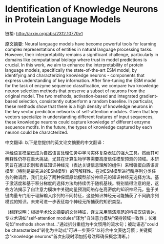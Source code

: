 # Identification of Knowledge Neurons in Protein Language Models

链接: http://arxiv.org/abs/2312.10770v1

原文摘要:
Neural language models have become powerful tools for learning complex
representations of entities in natural language processing tasks. However,
their interpretability remains a significant challenge, particularly in domains
like computational biology where trust in model predictions is crucial. In this
work, we aim to enhance the interpretability of protein language models,
specifically the state-of-the-art ESM model, by identifying and characterizing
knowledge neurons - components that express understanding of key information.
After fine-tuning the ESM model for the task of enzyme sequence classification,
we compare two knowledge neuron selection methods that preserve a subset of
neurons from the original model. The two methods, activation-based and
integrated gradient-based selection, consistently outperform a random baseline.
In particular, these methods show that there is a high density of knowledge
neurons in the key vector prediction networks of self-attention modules. Given
that key vectors specialize in understanding different features of input
sequences, these knowledge neurons could capture knowledge of different enzyme
sequence motifs. In the future, the types of knowledge captured by each neuron
could be characterized.

中文翻译:
以下是您提供的英文论文摘要的中文翻译：

神经语言模型已成为自然语言处理任务中学习实体复杂表征的强大工具。然而其可解释性仍存在重大挑战，尤其在计算生物学等需要高度信任模型预测的领域。本研究旨在通过识别和表征知识神经元（表达关键信息理解的组件）来增强蛋白质语言模型（特别是最先进的ESM模型）的可解释性。在对ESM模型进行酶序列分类任务的微调后，我们比较了两种保留原始模型部分神经元的知识神经元选择方法。基于激活度和基于积分梯度的选择方法均持续优于随机基线。特别值得注意的是，这些方法揭示了自注意力模块中关键向量预测网络存在高密度的知识神经元。鉴于关键向量专门用于理解输入序列的不同特征，这些知识神经元可能捕获了不同酶序列模式的知识。未来可进一步表征每个神经元所捕获的知识类型。

（翻译说明：根据学术论文摘要的文体特征，译文采用简洁规范的科技汉语表达，专业术语如"self-attention modules"译为"自注意力模块"保持领域一致性；长难句如"methods show that..."通过拆分重组为中文惯用的流水句；被动语态"could be characterized"转化为主动式"可进一步表征"以符合中文表达习惯；关键概念"knowledge neurons"首次出现时添加括号注释确保概念清晰。）
